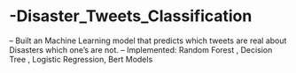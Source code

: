 # -Disaster_Tweets_Classification

– Built an Machine Learning model that predicts which tweets are real about Disasters which one’s are not.
– Implemented: Random Forest , Decision Tree , Logistic Regression, Bert Models
